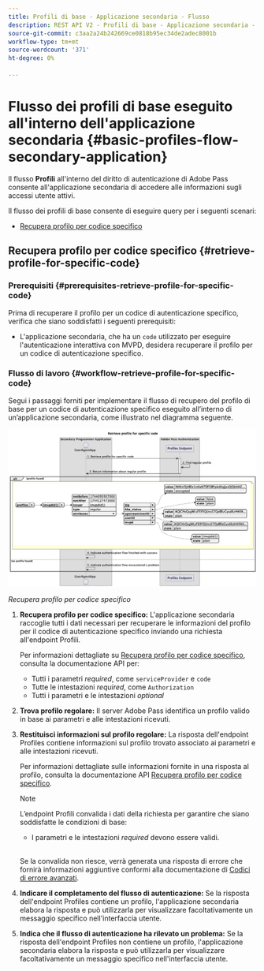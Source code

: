 ```yaml
---
title: Profili di base - Applicazione secondaria - Flusso
description: REST API V2 - Profili di base - Applicazione secondaria - Flusso
source-git-commit: c3aa2a24b242669ce0818b95ec34de2adec8001b
workflow-type: tm+mt
source-wordcount: '371'
ht-degree: 0%

---
```



# Flusso dei profili di base eseguito all&#39;interno dell&#39;applicazione secondaria {#basic-profiles-flow-secondary-application}

Il flusso **Profili** all&#39;interno del diritto di autenticazione di Adobe Pass consente all&#39;applicazione secondaria di accedere alle informazioni sugli accessi utente attivi.

Il flusso dei profili di base consente di eseguire query per i seguenti scenari:

* [Recupera profilo per codice specifico](#retrieve-profile-for-specific-code)

## Recupera profilo per codice specifico {#retrieve-profile-for-specific-code}

### Prerequisiti {#prerequisites-retrieve-profile-for-specific-code}

Prima di recuperare il profilo per un codice di autenticazione specifico, verifica che siano soddisfatti i seguenti prerequisiti:

* L&#39;applicazione secondaria, che ha un `code` utilizzato per eseguire l&#39;autenticazione interattiva con MVPD, desidera recuperare il profilo per un codice di autenticazione specifico.

### Flusso di lavoro {#workflow-retrieve-profile-for-specific-code}

Segui i passaggi forniti per implementare il flusso di recupero del profilo di base per un codice di autenticazione specifico eseguito all’interno di un’applicazione secondaria, come illustrato nel diagramma seguente.

![Recupera profilo per codice specifico](../../../assets/rest-api-v2/flows/basic-flows/rest-api-v2-retrieve-profile-within-secondary-application-for-specific-code.png)

*Recupera profilo per codice specifico*

1. **Recupera profilo per codice specifico:** L&#39;applicazione secondaria raccoglie tutti i dati necessari per recuperare le informazioni del profilo per il codice di autenticazione specifico inviando una richiesta all&#39;endpoint Profili.

   Per informazioni dettagliate su [Recupera profilo per codice specifico](../../apis/profiles-apis/rest-api-v2-profiles-apis-retrieve-profiles-for-specific-code.md), consulta la documentazione API per:
   * Tutti i parametri _required_, come `serviceProvider` e `code`
   * Tutte le intestazioni _required_, come `Authorization`
   * Tutti i parametri e le intestazioni _optional_

1. **Trova profilo regolare:** Il server Adobe Pass identifica un profilo valido in base ai parametri e alle intestazioni ricevuti.

1. **Restituisci informazioni sul profilo regolare:** La risposta dell&#39;endpoint Profiles contiene informazioni sul profilo trovato associato ai parametri e alle intestazioni ricevuti.

   Per informazioni dettagliate sulle informazioni fornite in una risposta al profilo, consulta la documentazione API [Recupera profilo per codice specifico](../../apis/profiles-apis/rest-api-v2-profiles-apis-retrieve-profiles-for-specific-code.md).

   >[!NOTE]
   >
   > L’endpoint Profili convalida i dati della richiesta per garantire che siano soddisfatte le condizioni di base:
   >
   > * I parametri e le intestazioni _required_ devono essere validi.
   >
   > <br/>
   > 
   > Se la convalida non riesce, verrà generata una risposta di errore che fornirà informazioni aggiuntive conformi alla documentazione di [Codici di errore avanzati](../../../enhanced-error-codes.md).

1. **Indicare il completamento del flusso di autenticazione:** Se la risposta dell&#39;endpoint Profiles contiene un profilo, l&#39;applicazione secondaria elabora la risposta e può utilizzarla per visualizzare facoltativamente un messaggio specifico nell&#39;interfaccia utente.

1. **Indica che il flusso di autenticazione ha rilevato un problema:** Se la risposta dell&#39;endpoint Profiles non contiene un profilo, l&#39;applicazione secondaria elabora la risposta e può utilizzarla per visualizzare facoltativamente un messaggio specifico nell&#39;interfaccia utente.
